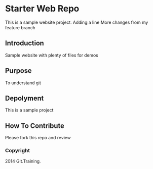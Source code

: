 # Starter Web Repo

This is a sample website project.
Adding a line
More changes from my feature branch

## Introduction

Sample website with plenty of files for demos

## Purpose

To understand git

## Depolyment

This is a sample project

## How To Contribute

Please fork this repo and review

### Copyright

2014 Git.Training.
